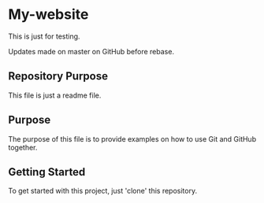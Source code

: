 # My-website

This is just for testing.

Updates made on master on GitHub before rebase.

## Repository Purpose

This file is just a readme file.

## Purpose

The purpose of this file is to provide examples
on how to use Git and GitHub together.

## Getting Started

To get started with this project, just 'clone' this repository.
